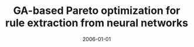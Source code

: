 ---
# Documentation: https://wowchemy.com/docs/managing-content/

title: GA-based Pareto optimization for rule extraction from neural networks
subtitle: ''
summary: ''
authors:
- markowska-kaczmar
- Krystyna Mularczyk
tags: []
categories: []
date: '2006-01-01'
lastmod: 2022-10-07T04:57:08Z
featured: false
draft: false

# Featured image
# To use, add an image named `featured.jpg/png` to your page's folder.
# Focal points: Smart, Center, TopLeft, Top, TopRight, Left, Right, BottomLeft, Bottom, BottomRight.
image:
  caption: ''
  focal_point: ''
  preview_only: false

# Projects (optional).
#   Associate this post with one or more of your projects.
#   Simply enter your project's folder or file name without extension.
#   E.g. `projects = ["internal-project"]` references `content/project/deep-learning/index.md`.
#   Otherwise, set `projects = []`.
projects: []
publishDate: '2022-10-07T04:57:07.379645Z'
publication_types:
- '6'
abstract: ''
publication: '*Multi-objective machine learning. Ed. Y. Jin.*'
doi: 10.1007/3-540-33019-4_14
---